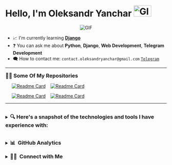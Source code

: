 # Hello, I'm Oleksandr Yanchar <img src="https://media2.giphy.com/media/v1.Y2lkPTc5MGI3NjExcHV5Y2Fzc3B3YXR2OGc0bjMzaWhsd2h1YnFmcXlidnIzZzF1MHM3OCZlcD12MV9pbnRlcm5hbF9naWZfYnlfaWQmY3Q9Zw/xUPGGDNsLvqsBOhuU0/giphy.gif" alt="GIF" height="35" width="55">
</p>

<p align="center" style="text-align: center;">
  <img src="https://media.giphy.com/media/zOvBKUUEERdNm/giphy.gif" alt="GIF">
</p>

- 📈 I'm currently learning **[Django](https://www.djangoproject.com/)**
- ❓ You can ask me about **Python**, **Django**, **Web Development**, **Telegram Development**
- 🗨️ How to contact me: `contact.oleksandryanchar@gmail.com` [`Telegram`](https://t.me/sodhfhertgihfloj)

---

<h3 style="display: inline;">👨‍💻 Some Of My Repositories</h3>
<div style="margin-left: 20px;">

[![Readme Card](https://github-readme-stats.vercel.app/api/pin/?username=OleksandrYanchar&repo=lokatir-bot&theme=algolia)](https://github.com/OleksandrYanchar/lokatir-bot)&nbsp;&nbsp;&nbsp;&nbsp;[![Readme Card](https://github-readme-stats.vercel.app/api/pin/?username=OleksandrYanchar&repo=django-quiz-website&theme=algolia)](https://github.com/OleksandrYanchar/django-quiz-website)

[![Readme Card](https://github-readme-stats.vercel.app/api/pin/?username=OleksandrYanchar&repo=Simple-Data-View&theme=algolia)](https://github.com/OleksandrYanchar/Simple-Data-View)&nbsp;&nbsp;&nbsp;&nbsp;[![Readme Card](https://github-readme-stats.vercel.app/api/pin/?username=OleksandrYanchar&repo=Vacancies-Parser-Bot&theme=algolia)](https://github.com/OleksandrYanchar/Vacancies-Parser-Bot)
</div>

---


<br>
<details>
<summary>
<h3 style="display: inline;">🔍 Here's a snapshot of the technologies and tools I have experience with:</h3>
</summary>

### 🛠 &nbsp;Main Tech Stack
![Python](https://img.shields.io/badge/-Python-333333?style=flat&logo=python)
![Django](https://img.shields.io/badge/-Django-333333?style=flat&logo=django)
![DjangoREST](https://img.shields.io/badge/DJANGO-REST-ff1709?style=for-the-badge&logo=django&logoColor=white&color=ff1709&labelColor=gray)
![PostgreSQL](https://img.shields.io/badge/-PostgreSQL-333333?style=flat&logo=postgresql)
![Aiogram](https://img.shields.io/badge/-Aiogram-333333?style=flat)


### 🌱 &nbsp;Also Worked With
![HTML](https://img.shields.io/badge/-HTML-333333?style=flat&logo=html5)
![CSS](https://img.shields.io/badge/-CSS-333333?style=flat&logo=css3)
![JavaScript](https://img.shields.io/badge/-JavaScript-333333?style=flat&logo=javascript)
![SQLite](https://img.shields.io/badge/-SQLite-333333?style=flat&logo=sqlite)
![GraphQL](https://img.shields.io/badge/-GraphQL-333333?style=flat&logo=graphql)
![React](https://img.shields.io/badge/-React-333333?style=flat&logo=react)




### 🧰 &nbsp;Additional Skills and Tools
![Linux](https://img.shields.io/badge/-Linux-333333?style=flat&logo=linux)
![Git](https://img.shields.io/badge/-Git-333333?style=flat&logo=git)
![GitHub](https://img.shields.io/badge/-GitHub-333333?style=flat&logo=github)
![GitLab](https://img.shields.io/badge/-GitLab-333333?style=flat&logo=gitlab)
![Docker](https://img.shields.io/badge/-Docker-333333?style=flat&logo=docker)
![Docker Compose](https://img.shields.io/badge/-Docker%20Compose-333333?style=flat&logo=docker-compose)
![C](https://img.shields.io/badge/-C-333333?style=flat&logo=c)
![Selenium](https://img.shields.io/badge/-Selenium-333333?style=flat&logo=selenium)
![Python Requests](https://img.shields.io/badge/Python-Requests-333333?style=flat)
![C#](https://img.shields.io/badge/-C%23-333333?style=flat&logo=c-sharp)
![Redis](https://img.shields.io/badge/-Redis-333333?style=flat&logo=redis)
![Celery](https://img.shields.io/badge/-Celery-333333?style=flat&logo=celery)
![Postman](https://img.shields.io/badge/-Postman-333333?style=flat&logo=postman)
![Nginx](https://img.shields.io/badge/-Nginx-333333?style=flat&logo=nginx)


</details>

<br>



<br>

<details>
<summary>
  <h3 style="display: inline;">📊 &nbsp;GitHub Analytics</h3>
</summary>

<p align="center">
  <img height="200em" src="https://github-readme-stats.vercel.app/api?username=OleksandrYanchar&show_icons=true&theme=algolia" />
</p>
<p align="center">
  <img height="200em" src="https://github-readme-streak-stats.herokuapp.com/?user=OleksandrYanchar&&theme=algolia&hide_border=true" />
</p>
<p align="center">
  <img src="https://github-readme-stats.vercel.app/api/top-langs/?username=OleksandrYanchar&layout=compact&theme=algolia" alt="Top Languages">
</p>

</details>



<br>
<details>
<summary>
<h3 style="display: inline;">🤝🏻 &nbsp;Connect with Me</h3>
</summary>
<body>


<p align="center">
  <a href="https://t.me/sodhfhertgihfloj" class="image-container">
    <img src="https://cdn.icon-icons.com/icons2/2429/PNG/512/telegram_logo_icon_147228.png" alt="Telegram" height="128" width="128">
  </a>
  <a href="https://www.linkedin.com/in/oleksandr-yanchar-b24043289/" class="image-container">
    <img src="https://cdn.icon-icons.com/icons2/2037/PNG/512/in_linked_linkedin_media_social_icon_124259.png" alt="LinkedIn" height="128" width="128">
  </a>
  <a href="https://mail.google.com/mail/u/0/#sent?compose=GTvVlcSBnNRHdWDkfsjxDbxWgvLHLGvqRbcxBLjjgDmptdBnDrfWqFchTkXjvlclXSzFLjsmKkvKj" class="image-container">
    <img src="https://cdn.icon-icons.com/icons2/272/PNG/512/Email_30017.png" alt="Email" height="128" width="128">
  </a>
</p>

</body>

</details>
<style>
    /* Add space between images */
    .image-container {
      margin-right: 50px; /* Adjust the margin as needed */
    }
  </style>






